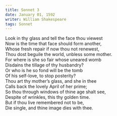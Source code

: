 ```yaml
---
title: Sonnet 3
date: January 01, 1592
writer: William Shakespeare
tags: Sonnet
---
```


Look in thy glass and tell the face thou viewest\
Now is the time that face should form another,\
Whose fresh repair if now thou not renewest,\
Thou dost beguile the world, unbless some mother.\
For where is she so fair whose uneared womb\
Disdains the tillage of thy husbandry?\
Or who is he so fond will be the tomb\
Of his self-love, to stop posterity?\
Thou art thy mother’s glass, and she in thee\
Calls back the lovely April of her prime;\
So thou through windows of thine age shalt see,\
Despite of wrinkles, this thy golden time.\
But if thou live remembered not to be,\
Die single, and thine image dies with thee.
